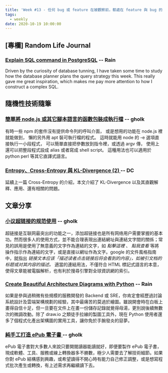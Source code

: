 ```yaml
---
title: 'Week #13 - 任何 bug 或 feature 在被觀察前，都處在 feature 與 bug 的疊加態中'
tags:
  - weekly
date: 2020-10-19 10:00:00
---
```


## [專欄] Random Life Journal

### [Explain SQL command in PostgreSQL](https://medium.com/random-life-journal/explain-sql-command-in-postgresql-6b0d50c7bd9a?source=friends_link&sk=2a2d61a8557c30d409d7798536b2d054) -- Rain
Driven by the curiosity of database tunning, I have taken some time to study how the database planner plans the query strategy this week. This really gave me great inspiration, which makes me pay more attention to how I construct a complex SQL.

## 隨機性技術隨筆

### [簡單將 node.js 或其它腳本語言的函數包裝成執行檔](http://gholk.github.io/linux-wrap-node-js-in-shell.html) -- gholk
有時一些 npm 的套件沒有提供命令列的呼叫介面， 或是想用的功能在 node.js 裡就能做到， 懶的另外用 apt 裝可執行檔的程式。 這時就能用 node 的 -e 選項直接執行一小段程式， 可以簡單直接把參數放到指令裡，或透過 argv 傳， 使用上還可以把整段程式設成 alias 或者寫成 shell script。 這種用法也可以適用於 python perl 等其它直譯式語言。

### [Entropy、Cross-Entropy 與 KL-Divergence (2) ](https://blog.danielchen.cc/2020/05/20/Entropy%E3%80%81Cross-Entropy-%E8%88%87-KL-Divergence-2/) -- DC
延續上一篇 Cross-Entropy 的介紹，本文介紹了 KL-Divergence 以及其直觀解釋、應用、還有相關的問題。

## 文章分享

### [小议超链接的规范使用](https://type.cyhsu.xyz/2020/08/hyperlink-best-practices/) -- gholk
超链接是互联网最突出的功能之一，添加超链接也是所有网络用户需要掌握的基本功。然而很多人的使用方式，並不能合理表現出連結網址與連結文字間的關係；常見的誤用是使用了無意義的文字作為連結的文字，如 *點擊這裡* 、 *點我查看* 等將操作指示作為連結的文字，或是直接以網址作為文字。google 的文件風格指南中，就指出 *链接文本应该「描述读者点击链接后将会看到的内容」，如被引文档的标题或对其内容的描述。* 適當的連結用法，不僅符合 HTML 標記式語言的本意，使得文章能被電腦解析，也有利於搜尋引擎對全球資訊網的索引。

### [Create Beautiful Architecture Diagrams with Python](https://towardsdatascience.com/create-beautiful-architecture-diagrams-with-python-7792a1485f97) -- Rain
如果是參與過稍微有些規模的服務開發的 Backend 或 SRE，你肯定會經歷過討論系統設計及雲端架構規劃的經驗，其中最痛苦的莫過於繪圖。雖說開會時在白板上畫得自信十足，但一旦要在文件上在畫一份儲存記錄就覺得母湯，更別說後續無數次的微調改動。除了 draw.io 之類徒手拉線的製圖工具外，現在 Python 使用者還多了個程式化產出架構圖的實用工具，讓你免於手腕發炎的惡夢。

### [純手工打造 ePub 電子書 ](https://blog.darkthread.net/blog/epub-diy/) -- gholk
ePub 電子書對大多數人來說只要開閱讀器能讀就好，即便要製作 ePub 電子書，現成軟體、工具、服務或線上轉換器多不勝數，極少人需要去了解技術細節。如果你對 ePub 結構感到興趣，或希望讀得不開心時有能力自己修正調整，或是想寫程式批次產生或轉換，有上述需求再繼續讀下去。
